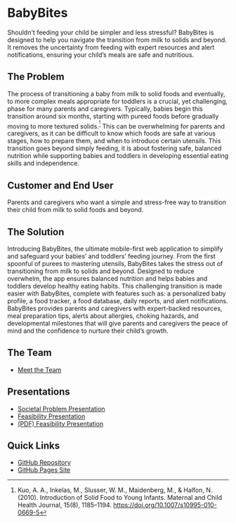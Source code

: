 # BabyBites

Shouldn't feeding your child be simpler and less stressful? BabyBites is designed to help you navigate the transition from milk to solids and beyond. It removes the uncertainty from feeding with expert resources and alert notifications, ensuring your child’s meals are safe and nutritious.

## The Problem
The process of transitioning a baby from milk to solid foods and eventually, to more complex meals appropriate for toddlers is a crucial, yet challenging, phase for many parents and caregivers. 
Typically, babies begin this transition around six months, starting with pureed foods before gradually moving to more textured solids.<sup>[^1]</sup> This can be overwhelming for parents and caregivers, as it can be difficult to know which foods are safe at various stages, how to prepare them, and when to introduce certain utensils.
This transition goes beyond simply feeding, it is about fostering safe, balanced nutrition while supporting babies and toddlers in developing essential eating skills and independence.

[^1]: Kuo, A. A., Inkelas, M., Slusser, W. M., Maidenberg, M., & Halfon, N. (2010). Introduction of Solid Food to Young Infants. Maternal and Child Health Journal, 15(8), 1185–1194. https://doi.org/10.1007/s10995-010-0669-5

## Customer and End User
Parents and caregivers who want a simple and stress-free way to transition their child from milk to solid foods and beyond.

## The Solution
Introducing BabyBites, the ultimate mobile-first web application to simplify and safeguard your babies’ and toddlers’ feeding journey. From the first spoonful of purees to mastering utensils, BabyBites takes the stress out of transitioning from milk to solids and beyond. Designed to reduce overwhelm, the app ensures balanced nutrition and helps babies and toddlers develop healthy eating habits. 
This challenging transition is made easier with BabyBites, complete with features such as: a personalized baby profile, a food tracker, a food database, daily reports, and alert notifications.
BabyBites provides parents and caregivers with expert-backed resources, meal preparation tips, alerts about allergies, choking hazards, and developmental milestones that will give parents and caregivers the peace of mind and the confidence to nurture their child’s growth.

## The Team
  - <a href="./website/the_team.html">Meet the Team</a>

## Presentations
  - <a href="./website/presentations.html#Societal-Problem-Presentation">Societal Problem Presentation</a>
  - <a href="./website/presentations.html#Feasibility-Presentation">Feasibility Presentation</a>
  - <a href="./website/assets/BabyBites.pdf">(PDF) Feasibility Presentation</a>

## Quick Links
  - <a href="https://github.com/dledw001/BabyBites">GitHub Repository</a>
  - <a href="https://dledw001.github.io/BabyBites/">GitHub Pages Site</a>
